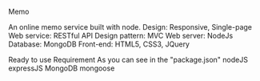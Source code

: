 
Memo

An online memo service built with node.
Design: Responsive, Single-page
Web service: RESTful API
Design pattern: MVC 
Web server: NodeJs
Database: MongoDB
Front-end: HTML5, CSS3, JQuery

Ready to use
Requirement
As you can see in the "package.json"
nodeJS
expressJS
MongoDB
mongoose